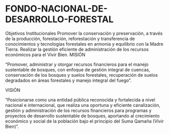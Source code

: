 # FONDO-NACIONAL-DE-DESARROLLO-FORESTAL
Objetivos Institucionales Promover la conservación y preservación, a través de la producción, forestación, reforestación y transferencia de conocimientos y tecnologías forestales en armonía y equilibrio con la Madre Tierra. Realizar la gestión eficiente de administración de los recursos económicos para el Vivir Bien.
MISIÓN

“Promover, administrar y otorgar recursos financieros para el manejo sustentable de bosques, con enfoque de gestión integral de cuencas, conservación de los bosques y suelos forestales, recuperación de suelos degradados en áreas forestales  y manejo integral del fuego”.

VISIÓN

“Posicionarse como una entidad pública reconocida y fortalecida a nivel nacional e internacional, que realiza una oportuna y eficiente canalización, gestión y administración de los recursos financieros para programas y proyectos de desarrollo sustentable de bosques, aportando al crecimiento económico y social de la población bajo el principio del Suma Qamaña (Vivir Bien)”.
